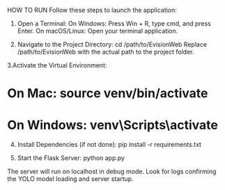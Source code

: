HOW TO RUN
Follow these steps to launch the application:

1. Open a Terminal:
On Windows: Press Win + R, type cmd, and press Enter.
On macOS/Linux: Open your terminal application.


2. Navigate to the Project Directory:
cd /path/to/EvisionWeb
Replace /path/to/EvisionWeb with the actual path to the project folder.


3.Activate the Virtual Environment:
# On Mac: source venv/bin/activate  
# On Windows: venv\Scripts\activate


4. Install Dependencies (if not done):
pip install -r requirements.txt


5. Start the Flask Server:
python app.py


The server will run on localhost in debug mode.
Look for logs confirming the YOLO model loading and server startup.
